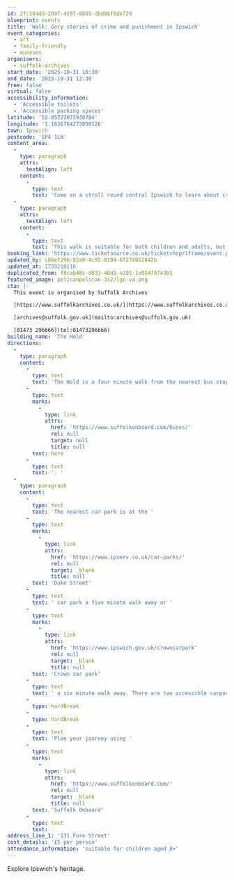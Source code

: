 ```yaml
---
id: 2fc164dd-2097-4197-8885-dbd86f8de729
blueprint: events
title: 'Walk: Gory stories of crime and punishment in Ipswich'
event_categories:
  - art
  - family-friendly
  - museums
organisers:
  - suffolk-archives
start_date: '2025-10-31 10:30'
end_date: '2025-10-31 12:30'
free: false
virtual: false
accessibility_information:
  - 'Accessible toilets'
  - 'Accessible parking spaces'
latitude: '52.05322071930784'
longitude: '1.1636764272050126'
town: Ipswich
postcode: 'IP4 1LN'
content_area:
  -
    type: paragraph
    attrs:
      textAlign: left
    content:
      -
        type: text
        text: 'Come on a stroll round central Ipswich to learn about crimes of the past, and what happened to people who got on the wrong side of the law. '
  -
    type: paragraph
    attrs:
      textAlign: left
    content:
      -
        type: text
        text: 'This walk is suitable for both children and adults, but children must be aged from 8 upwards and must be accompanied by an adult.'
booking_link: 'https://www.ticketsource.co.uk/ticketshop/iframe/event.php?eventhash=e-mqygmb&target=&iframe=true'
updated_by: c86ef296-82a8-4c92-8104-8f274952842b
updated_at: 1759218110
duplicated_from: f8cab40c-d833-40d1-a105-1e054f9743b5
featured_image: pelicanpelican-3x2/lgc-va.png
cta: |-
  This event is organised by Suffolk Archives

  [https://www.suffolkarchives.co.uk/](https://www.suffolkarchives.co.uk/)

  [archives@suffolk.gov.uk](mailto:archives@suffolk.gov.uk)

  [01473 296666](tel:01473296666)
building_name: 'The Hold'
directions:
  -
    type: paragraph
    content:
      -
        type: text
        text: 'The Hold is a four minute walk from the nearest bus stop - see the latest bus timetables '
      -
        type: text
        marks:
          -
            type: link
            attrs:
              href: 'https://www.suffolkonboard.com/buses/'
              rel: null
              target: null
              title: null
        text: here
      -
        type: text
        text: '. '
  -
    type: paragraph
    content:
      -
        type: text
        text: 'The nearest car park is at the '
      -
        type: text
        marks:
          -
            type: link
            attrs:
              href: 'https://www.ipserv.co.uk/car-parks/'
              rel: null
              target: _blank
              title: null
        text: 'Duke Street'
      -
        type: text
        text: ' car park a five minute walk away or '
      -
        type: text
        marks:
          -
            type: link
            attrs:
              href: 'https://www.ipswich.gov.uk/crowncarpark'
              rel: null
              target: _blank
              title: null
        text: 'Crown car park'
      -
        type: text
        text: ' a six minute walk away. There are two accessible carpark spaces for blue badge holders in The Hold car park.'
      -
        type: hardBreak
      -
        type: hardBreak
      -
        type: text
        text: 'Plan your journey using '
      -
        type: text
        marks:
          -
            type: link
            attrs:
              href: 'https://www.suffolkonboard.com/'
              rel: null
              target: _blank
              title: null
        text: 'Suffolk Onboard'
      -
        type: text
        text: .
address_line_1: '131 Fore Street'
cost_details: '£5 per person'
attendance_information: 'suitable for children aged 8+'
---
```

Explore Ipswich's heritage.